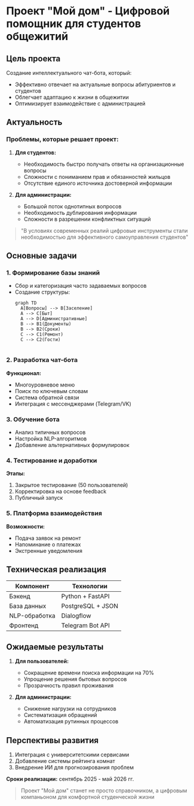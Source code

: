 
# Проект "Мой дом" - Цифровой помощник для студентов общежитий

## Цель проекта
Создание интеллектуального чат-бота, который:
- Эффективно отвечает на актуальные вопросы абитуриентов и студентов
- Облегчает адаптацию к жизни в общежитии
- Оптимизирует взаимодействие с администрацией

## Актуальность
### Проблемы, которые решает проект:
1. **Для студентов:**
   - Необходимость быстро получать ответы на организационные вопросы
   - Сложности с пониманием прав и обязанностей жильцов
   - Отсутствие единого источника достоверной информации

2. **Для администрации:**
   - Большой поток однотипных вопросов
   - Необходимость дублирования информации
   - Сложности в разрешении конфликтных ситуаций

> "В условиях современных реалий цифровые инструменты стали необходимостью для эффективного самоуправления студентов"

## Основные задачи

### 1. Формирование базы знаний
- Сбор и категоризация часто задаваемых вопросов
- Создание структуры:
  ```mermaid
  graph TD
    A[Вопросы] --> B[Заселение]
    A --> C[Быт]
    A --> D[Административные]
    B --> B1(Документы)
    B --> B2(Сроки)
    C --> C1(Ремонт)
    C --> C2(Гости)


### 2. Разработка чат-бота
**Функционал:**
- Многоуровневое меню
- Поиск по ключевым словам
- Система обратной связи
- Интеграция с мессенджерами (Telegram/VK)

### 3. Обучение бота
- Анализ типичных вопросов
- Настройка NLP-алгоритмов
- Добавление альтернативных формулировок

### 4. Тестирование и доработки
**Этапы:**
1. Закрытое тестирование (50 пользователей)
2. Корректировка на основе feedback
3. Публичный запуск

### 5. Платформа взаимодействия
**Возможности:**
- Подача заявок на ремонт
- Напоминание о платежах
- Экстренные уведомления

## Техническая реализация

| Компонент       | Технологии           |
|----------------|----------------------|
| Бэкенд         | Python + FastAPI     |
| База данных    | PostgreSQL + JSON    |
| NLP-обработка | Dialogflow           |
| Фронтенд      | Telegram Bot API     |

## Ожидаемые результаты
1. **Для пользователей:**
   - Сокращение времени поиска информации на 70%
   - Упрощение решения бытовых вопросов
   - Прозрачность правил проживания

2. **Для администрации:**
   - Снижение нагрузки на сотрудников
   - Систематизация обращений
   - Автоматизация рутинных процессов

## Перспективы развития
1. Интеграция с университетскими сервисами
2. Добавление системы рейтинга комнат
3. Внедрение ИИ для прогнозирования проблем

**Сроки реализации:** сентябрь 2025 - май 2026 гг.

> Проект "Мой дом" станет не просто справочником, а цифровым компаньоном для комфортной студенческой жизни
```

